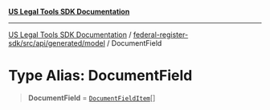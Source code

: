 [**US Legal Tools SDK Documentation**](../../../../../../README.md)

***

[US Legal Tools SDK Documentation](../../../../../../README.md) / [federal-register-sdk/src/api/generated/model](../README.md) / DocumentField

# Type Alias: DocumentField

> **DocumentField** = [`DocumentFieldItem`](DocumentFieldItem.md)[]
